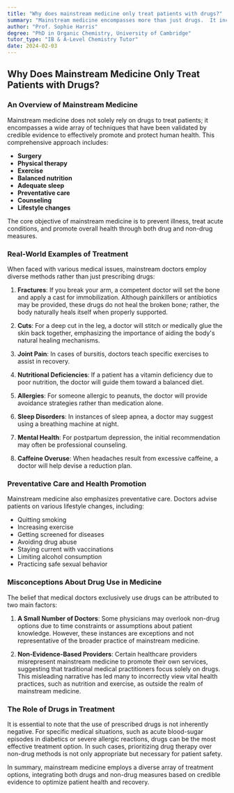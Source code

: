 ```yaml
---
title: "Why does mainstream medicine only treat patients with drugs?"
summary: "Mainstream medicine encompasses more than just drugs.  It includes evidence-based treatments like surgery, therapy, exercise, nutrition, sleep, preventative care, and counseling.  Doctors use a range of approaches to promote health and treat illnesses, not just prescriptions."
author: "Prof. Sophie Harris"
degree: "PhD in Organic Chemistry, University of Cambridge"
tutor_type: "IB & A-Level Chemistry Tutor"
date: 2024-02-03
---
```


## Why Does Mainstream Medicine Only Treat Patients with Drugs?

### An Overview of Mainstream Medicine

Mainstream medicine does not solely rely on drugs to treat patients; it encompasses a wide array of techniques that have been validated by credible evidence to effectively promote and protect human health. This comprehensive approach includes:

- **Surgery**
- **Physical therapy**
- **Exercise**
- **Balanced nutrition**
- **Adequate sleep**
- **Preventative care**
- **Counseling**
- **Lifestyle changes**

The core objective of mainstream medicine is to prevent illness, treat acute conditions, and promote overall health through both drug and non-drug measures.

### Real-World Examples of Treatment

When faced with various medical issues, mainstream doctors employ diverse methods rather than just prescribing drugs:

1. **Fractures**: If you break your arm, a competent doctor will set the bone and apply a cast for immobilization. Although painkillers or antibiotics may be provided, these drugs do not heal the broken bone; rather, the body naturally heals itself when properly supported.

2. **Cuts**: For a deep cut in the leg, a doctor will stitch or medically glue the skin back together, emphasizing the importance of aiding the body's natural healing mechanisms.

3. **Joint Pain**: In cases of bursitis, doctors teach specific exercises to assist in recovery.

4. **Nutritional Deficiencies**: If a patient has a vitamin deficiency due to poor nutrition, the doctor will guide them toward a balanced diet.

5. **Allergies**: For someone allergic to peanuts, the doctor will provide avoidance strategies rather than medication alone.

6. **Sleep Disorders**: In instances of sleep apnea, a doctor may suggest using a breathing machine at night.

7. **Mental Health**: For postpartum depression, the initial recommendation may often be professional counseling.

8. **Caffeine Overuse**: When headaches result from excessive caffeine, a doctor will help devise a reduction plan.

### Preventative Care and Health Promotion

Mainstream medicine also emphasizes preventative care. Doctors advise patients on various lifestyle changes, including:

- Quitting smoking
- Increasing exercise
- Getting screened for diseases
- Avoiding drug abuse
- Staying current with vaccinations
- Limiting alcohol consumption
- Practicing safe sexual behavior

### Misconceptions About Drug Use in Medicine

The belief that medical doctors exclusively use drugs can be attributed to two main factors:

1. **A Small Number of Doctors**: Some physicians may overlook non-drug options due to time constraints or assumptions about patient knowledge. However, these instances are exceptions and not representative of the broader practice of mainstream medicine.

2. **Non-Evidence-Based Providers**: Certain healthcare providers misrepresent mainstream medicine to promote their own services, suggesting that traditional medical practitioners focus solely on drugs. This misleading narrative has led many to incorrectly view vital health practices, such as nutrition and exercise, as outside the realm of mainstream medicine.

### The Role of Drugs in Treatment

It is essential to note that the use of prescribed drugs is not inherently negative. For specific medical situations, such as acute blood-sugar episodes in diabetics or severe allergic reactions, drugs can be the most effective treatment option. In such cases, prioritizing drug therapy over non-drug methods is not only appropriate but necessary for patient safety.

In summary, mainstream medicine employs a diverse array of treatment options, integrating both drugs and non-drug measures based on credible evidence to optimize patient health and recovery.
    